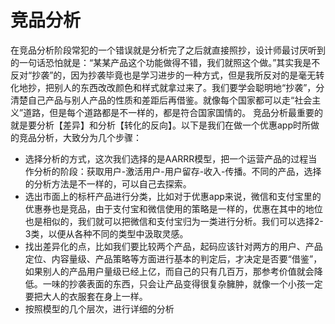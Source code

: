 # 竞品分析

在竞品分析阶段常犯的一个错误就是分析完了之后就直接照抄，设计师最讨厌听到的一句话恐怕就是：“某某产品这个功能做得不错，我们就照这个做。”其实我是不反对“抄袭”的，因为抄袭毕竟也是学习进步的一种方式，但是我所反对的是毫无转化地抄，把别人的东西改改颜色和样式就拿过来了。我们要学会聪明地“抄袭”，分清楚自己产品与别人产品的性质和差距后再借鉴。就像每个国家都可以走“社会主义”道路，但是每个道路都是不一样的，都是符合国家国情的。
竞品分析最重要的就是要分析【差异】和分析【转化的反向】。以下是我们在做一个优惠app时所做的竞品分析，大致分为几个步骤：

* 选择分析的方式，这次我们选择的是AARRR模型，把一个运营产品的过程当作分析的阶段：获取用户-激活用户-用户留存-收入-传播。不同的产品，选择的分析方法是不一样的，可以自己去探索。
* 选出市面上的标杆产品进行分类，比如对于优惠app来说，微信和支付宝里的优惠券也是竞品，由于支付宝和微信使用的策略是一样的，优惠在其中的地位也是相似的，我们就可以把微信和支付宝归为一类进行分析。我们可以选择2-3类，以便从各种不同的类型中汲取灵感。
* 找出差异化的点，比如我们要比较两个产品，起码应该针对两方的用户、产品定位、内容量级、产品策略等方面进行基本的判定后，才决定是否要“借鉴”，如果别人的产品用户量级已经上亿，而自己的只有几百万，那参考价值就会降低。一味的抄袭表面的东西，只会让产品变得很复杂臃肿，就像一个小孩一定要把大人的衣服套在身上一样。
* 按照模型的几个层次，进行详细的分析